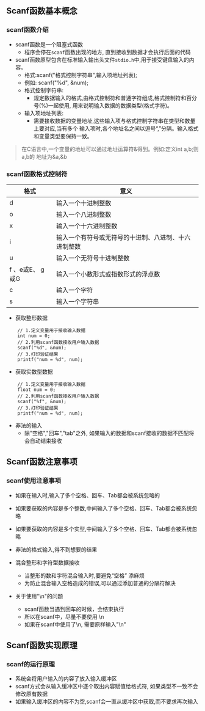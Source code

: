## Scanf函数基本概念

### scanf函数介绍
- scanf函数是一个阻塞式函数
    + 程序会停在`scanf`函数出现的地方, 直到接收到数据才会执行后面的代码
- scanf函数原型包含在标准输入输出头文件`stdio.h`中,用于接受键盘输入的内容。
    + 格式:scanf("格式控制字符串",输入项地址列表);
    + 例如: scanf("%d", &num);
    + 格式控制字符串:
        * 规定数据输入的格式,由格式控制符和普通字符组成,格式控制符和百分号(%)一起使用,
用来说明输入数据的数据类型(格式字符)。
    + 输入项地址列表:
        * 需要接收数据的变量地址,这些输入项与格式控制字符串在类型和数量上要对应,当有多个 输入项时,各个地址名之间以逗号“,”分隔。输入格式和变量类型要保持一致。


> 在C语言中,一个变量的地址可以通过地址运算符&得到。例如:定义int a,b;则a,b的 地址为&a,&b

### scanf函数格式控制符
|格式|意义|
|--|--|
|d|输入一个十进制整数|
|o|输入一个八进制整数|
|x|输入一个十六进制整数|
|i|输入一个有符号或无符号的十进制、八进制、十六进制整数|
|u|输入一个无符号十进制整数|
|f 、e或E、 g或G|输入一个小数形式或指数形式的浮点数|
|c|输入一个字符|
|s|输入一个字符串|


- 获取整形数据

```
    // 1.定义变量用于接收输入数据
    int num = 0;
    // 2.利用scanf函数接收用户输入数据
    scanf("%d", &num);
    // 3.打印验证结果
    printf("num = %d", num);
```
- 获取实数型数据

```
    // 1.定义变量用于接收输入数据
    float num = 0;
    // 2.利用scanf函数接收用户输入数据
    scanf("%f", &num);
    // 3.打印验证结果
    printf("num = %d", num);
```

- 非法的输入
    + 除"空格","回车","tab"之外, 如果输入的数据和scanf接收的数据不匹配将会自动结束接收


## Scanf函数注意事项


### scanf使用注意事项
- 如果在输入时,输入了多个空格、回车、Tab都会被系统忽略的
- 如果要获取的内容是多个整数,中间输入了多个空格、回车、Tab都会被系统忽略
- 如果要获取的内容是多个实型,中间输入了多个空格、回车、Tab都会被系统忽略
- 非法的格式输入,得不到想要的结果
- 混合整形和字符型数据接收
    + 当整形的数和字符混合输入时,要避免“空格” 添麻烦
    + 为防止混合输入空格造成的错误,可以通过添加普通的分隔符解决

- 关于使用"\n"的问题
    + scanf函数当遇到回车的时候，会结束执行
    + 所以在scanf中，尽量不要使用 \n
    + 如果在scanf中使用了\n, 需要原样输入"\n"

## Scanf函数实现原理

### scanf的运行原理
- 系统会将用户输入的内容了放入输入缓冲区
- scanf方式会从输入缓冲区中逐个取出内容赋值给格式符, 如果类型不一致不会修改原有数据
- 如果输入缓冲区的内容不为空,scanf会一直从缓冲区中获取,而不要求再次输入
